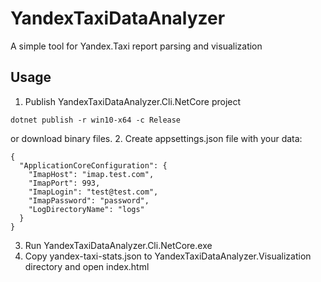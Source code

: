 # YandexTaxiDataAnalyzer
A simple tool for Yandex.Taxi report parsing and visualization

## Usage
1. Publish YandexTaxiDataAnalyzer.Cli.NetCore project
```
dotnet publish -r win10-x64 -c Release
```
or download binary files.
2. Create appsettings.json file with your data:
```
{
  "ApplicationCoreConfiguration": {
    "ImapHost": "imap.test.com",
    "ImapPort": 993,
    "ImapLogin": "test@test.com",
    "ImapPassword": "password",
    "LogDirectoryName": "logs"
  }
}
```
3. Run YandexTaxiDataAnalyzer.Cli.NetCore.exe
4. Copy yandex-taxi-stats.json to YandexTaxiDataAnalyzer.Visualization directory and open index.html